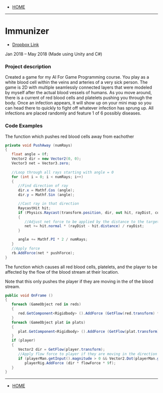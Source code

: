 - [HOME](https://avijr.com)

---

# Immunizer
- [Dropbox Link](https://www.dropbox.com/s/syenji5x857jasm/Immunizer.app.zip?dl=0)

Jan 2018 – May 2018 (Made using Unity and C#)

### Project description
Created a game for my AI For Game Programming course. You play as a white blood cell within the veins and arteries of a very sick person. The game is 2D with multiple seamlessly connected layers that were modeled by myself after the actual blood vessels of humans. As you move around, there is a current of red blood cells and platelets pushing you through the body. Once an infection appears, it will show up on your mini map so you can head there to quickly to fight off whatever infection has sprung up. All infections are placed randomly and feature 1 of 6 possibly diseases.

### Code Examples
The function which pushes red blood cells away from eachother
```c#
private void PushAway (numRays)
{
   float angle = 0f;
   Vector2 dir = new Vector2(0, 0);
   Vector3 net = Vector3.zero;
	
   //Loop through all rays starting with angle = 0
   for (int i = 0; i < numRays; i++)
   {
      //Find direction of ray
      dir.x = Mathf.Cos (angle);
      dir.y = Mathf.Sin (angle);

      //Cast ray in that direction
      RaycastHit hit;
      if (Physics.Raycast(transform.position, dir, out hit, rayDist, collisionMask))
      {
         //Adjust net force to be applied by the distance to the target
         net += hit.normal * (rayDist - hit.distance) / rayDist;
      }

      angle += Mathf.PI * 2 / numRays;
   }
   //Apply force
   rb.AddForce(net * pushForce);
}
```

The function which causes all red blood cells, platelets, and the player to be affected by the flow of the blood stream at their location.

Note that this only pushes the player if they are moving in the of the blood stream.
```c#
public void OnFrame ()
{
   foreach (GameObject red in reds)
   {
      red.GetComponent<Rigidbody> ().AddForce (GetFlow(red.transform) * flowForce);
   }
   foreach (GameObject plat in plats)
   {
      plat.GetComponent<Rigidbody> ().AddForce (GetFlow(plat.transform) * flowForce * 0.85f);
   }
   if (player)
   {
      Vector2 dir = GetFlow(player.transform);
      //Apply flow force to player if they are moving in the direction of the flow
      if (playerMan.getInput().magnitude > 0 && Vector2.Dot(playerMan.getInput(), dir) > 0)
         playerRig.AddForce (dir * flowForce * 9f);
   }
}
```

---

- [HOME](https://avijr.com)
